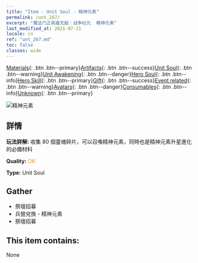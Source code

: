 ```yaml
---
title: "Item - Unit Soul - 精神元素"
permalink: /unt_267/
excerpt: "魔法门之英雄无敌：战争纪元  精神元素"
last_modified_at: 2021-07-21
locale: cn
ref: "unt_267.md"
toc: false
classes: wide
---
```

 [Materials](/ItemsCN/){: .btn .btn--primary}[Artifacts](/ItemsCN/Artifacts/){: .btn .btn--success}[Unit Soul](/ItemsCN/UnitSoul/){: .btn .btn--warning}[Unit Awakening](/ItemsCN/UnitAwakening/){: .btn .btn--danger}[Hero Soul](/ItemsCN/HeroSoul/){: .btn .btn--info}[Hero Skill](/ItemsCN/HeroSkill/){: .btn .btn--primary}[Gift](/ItemsCN/Gift/){: .btn .btn--success}[Event related](/ItemsCN/Events/){: .btn .btn--warning}[Avatars](/ItemsCN/Avatars/){: .btn .btn--danger}[Consumables](/ItemsCN/Consumables/){: .btn .btn--info}[Unknown](/ItemsCN/Unknown/){: .btn .btn--primary}

 ![精神元素](/images/u/ti_jingshenyuansu.jpg)

## 詳情
 **玩法詳解:** 收集 80 個靈魂碎片，可以召喚精神元素，同時也是精神元素升星進化的必備材料

 **Quality:** <span style="color: #FF8C00">OK</span>

 **Type:** Unit Soul

## Gather

*    祭壇招募 
*    兵營兌換 - 精神元素 
*    祭壇招募 

## This item contains:

  None


